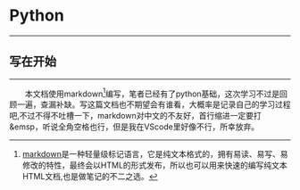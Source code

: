 # Python
----------
## 写在开始
---------
&emsp;&emsp;本文档使用markdown[^1]编写，笔者已经有了python基础，这次学习不过是回顾一遍，查漏补缺。写这篇文档也不期望会有谁看，大概率是记录自己的学习过程吧,不过不得不吐槽一下，markdown对中文的不友好，首行缩进一定要打&emsp，听说全角空格也行，但是我在VScode里好像不行，所幸放弃。
[^1]:[markdown](https://zh.wikipedia.org/wiki/Markdow)是一种轻量级标记语言，它是纯文本格式的，拥有易读、易写、易修改的特性，最终会以HTML的形式发布，所以也可以用来快速的编写纯文本HTML文档,也是做笔记的不二之选。
